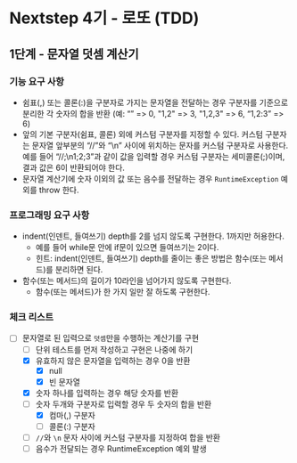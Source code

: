 # Nextstep 4기 - 로또 (TDD)

## 1단계 - 문자열 덧셈 계산기

### 기능 요구 사항
* 쉼표(,) 또는 콜론(:)을 구분자로 가지는 문자열을 전달하는 경우 구분자를 기준으로 분리한 각 숫자의 합을 반환 (예: “” => 0, "1,2" => 3, "1,2,3" => 6, “1,2:3” => 6)
* 앞의 기본 구분자(쉼표, 콜론) 외에 커스텀 구분자를 지정할 수 있다. 커스텀 구분자는 문자열 앞부분의 “//”와 “\n” 사이에 위치하는 문자를 커스텀 구분자로 사용한다. 예를 들어 “//;\n1;2;3”과 같이 값을 입력할 경우 커스텀 구분자는 세미콜론(;)이며, 결과 값은 6이 반환되어야 한다.
* 문자열 계산기에 숫자 이외의 값 또는 음수를 전달하는 경우 `RuntimeException` 예외를 throw 한다.

### 프로그래밍 요구 사항
* indent(인덴트, 들여쓰기) depth를 2를 넘지 않도록 구현한다. 1까지만 허용한다.
  * 예를 들어 while문 안에 if문이 있으면 들여쓰기는 2이다.
  * 힌트: indent(인덴트, 들여쓰기) depth를 줄이는 좋은 방법은 함수(또는 메서드)를 분리하면 된다.
* 함수(또는 메서드)의 길이가 10라인을 넘어가지 않도록 구현한다.
  * 함수(또는 메서드)가 한 가지 일만 잘 하도록 구현한다.

### 체크 리스트
* [ ] 문자열로 된 입력으로 `덧셈`만을 수행하는 계산기를 구현
  * [ ] 단위 테스트를 먼저 작성하고 구현은 나중에 하기 
  * [x] 유효하지 않은 문자열을 입력하는 경우 0을 반환
    * [x] null
    * [x] 빈 문자열
  * [x] 숫자 하나를 입력하는 경우 해당 숫자를 반환
  * [ ] 숫자 두개와 구분자로 입력할 경우 두 숫자의 합을 반환
    * [x] 컴마(,) 구분자
    * [ ] 콜론(:) 구분자
  * [ ] `//`와 `\n` 문자 사이에 커스텀 구분자를 지정하여 합을 반환
  * [ ] 음수가 전달되는 경우 RuntimeException 예외 발생
